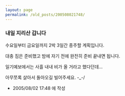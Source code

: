 ```yaml
---
layout: page
permalink: /old_posts/200508021748/
---
```


### 내일 지리산 갑니다


수요일부터 금요일까지 2박 3일간 종주할 계획입니다.

대충 짐은 준비했고 밤에 자기 전에 완전히 준비 끝내면 됩니다.

일기예보에서는 사흘 내내 비가 올 거라고 했다던데...

아무쪼록 살아서 돌아오길 빌어주세요. -_-/





- 2005/08/02 17:48 에 작성
